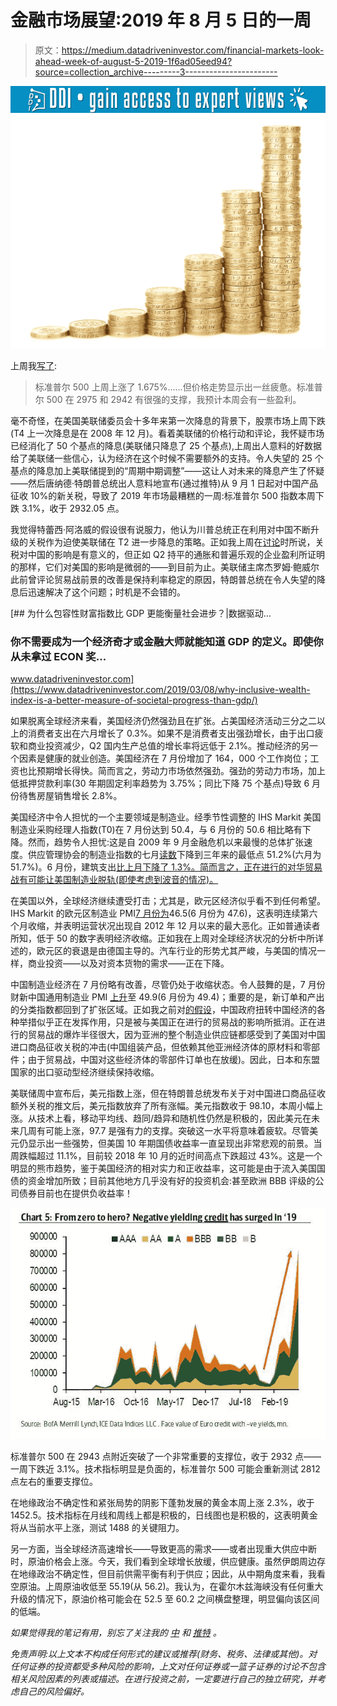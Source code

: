 # 金融市场展望:2019 年 8 月 5 日的一周

> 原文：<https://medium.datadriveninvestor.com/financial-markets-look-ahead-week-of-august-5-2019-1f6ad05eed94?source=collection_archive---------3----------------------->

[![](img/a5dc66099734b7318dcd12be3fa14395.png)](http://www.track.datadriveninvestor.com/1B9E)![](img/687de0029c5db1de2f7dc04a9e487022.png)

上周我[写了](https://medium.com/datadriveninvestor/financial-markets-look-ahead-week-of-july-29-2019-8c451c50db8a):

> 标准普尔 500 上周上涨了 1.675%……但价格走势显示出一丝疲惫。标准普尔 500 在 2975 和 2942 有很强的支撑，我预计本周会有一些盈利。

毫不奇怪，在美国美联储委员会十多年来第一次降息的背景下，股票市场上周下跌(T4 上一次降息是在 2008 年 12 月)。看着美联储的价格行动和评论，我怀疑市场已经消化了 50 个基点的降息(美联储只降息了 25 个基点),上周出人意料的好数据给了美联储一些信心，认为经济在这个时候不需要额外的支持。令人失望的 25 个基点的降息加上美联储提到的“周期中期调整”——这让人对未来的降息产生了怀疑——然后唐纳德·特朗普总统出人意料地宣布(通过推特)从 9 月 1 日起对中国产品征收 10%的新关税，导致了 2019 年市场最糟糕的一周:标准普尔 500 指数本周下跌 3.1%，收于 2932.05 点。

我觉得特蕾西·阿洛威的假设很有说服力，他认为川普总统正在利用对中国不断升级的关税作为迫使美联储在 T2 进一步降息的策略。正如我上周在[讨论](https://medium.com/datadriveninvestor/financial-markets-look-ahead-week-of-july-29-2019-8c451c50db8a)时所说，关税对中国的影响是有意义的，但正如 Q2 持平的通胀和普遍乐观的企业盈利所证明的那样，它们对美国的影响是微弱的——到目前为止。美联储主席杰罗姆·鲍威尔此前曾评论贸易战前景的改善是保持利率稳定的原因，特朗普总统在令人失望的降息后迅速解决了这个问题；时机是不会错的。

[](https://www.datadriveninvestor.com/2019/03/08/why-inclusive-wealth-index-is-a-better-measure-of-societal-progress-than-gdp/) [## 为什么包容性财富指数比 GDP 更能衡量社会进步？|数据驱动…

### 你不需要成为一个经济奇才或金融大师就能知道 GDP 的定义。即使你从未拿过 ECON 奖…

www.datadriveninvestor.com](https://www.datadriveninvestor.com/2019/03/08/why-inclusive-wealth-index-is-a-better-measure-of-societal-progress-than-gdp/) 

如果脱离全球经济来看，美国经济仍然强劲且在扩张。占美国经济活动三分之二以上的消费者支出在六月增长了 0.3%。如果不是消费者支出强劲增长，由于出口疲软和商业投资减少，Q2 国内生产总值的增长率将远低于 2.1%。推动经济的另一个因素是健康的就业创造。美国经济在 7 月份增加了 164，000 个工作岗位；工资也比预期增长得快。简而言之，劳动力市场依然强劲。强劲的劳动力市场，加上低抵押贷款利率(30 年期固定利率趋势为 3.75%；同比下降 75 个基点)导致 6 月份待售房屋销售增长 2.8%。

美国经济中令人担忧的一个主要领域是制造业。经季节性调整的 IHS Markit 美国制造业采购经理人指数(T0)在 7 月份达到 50.4，与 6 月份的 50.6 相比略有下降。然而，趋势令人担忧:这是自 2009 年 9 月金融危机以来最慢的总体扩张速度。供应管理协会的制造业指数的七月[读数](https://seekingalpha.com/article/4280587-ism-manufacturing-index-soft-expansion-continues-july)下降到三年来的最低点 51.2%(六月为 51.7%)。6 月份，建筑支出[比上月下降了 1.3%。简而言之，正在进行的对华贸易战有可能让美国制造业脱轨(即使考虑到波音的情况)。](https://www.census.gov/construction/c30/pdf/release.pdf)

在美国以外，全球经济继续遭受打击；尤其是，欧元区经济似乎看不到任何希望。IHS Markit 的欧元区制造业 PMI[7 月份为](https://www.markiteconomics.com/Public/Home/PressRelease/5ea690f5df6b47c2b4789aa9d34e5e3e)46.5(6 月份为 47.6)，这表明连续第六个月收缩，并表明运营状况出现自 2012 年 12 月以来的最大恶化。正如普通读者所知，低于 50 的数字表明经济收缩。正如我在上周对全球经济状况的分析中所详述的，欧元区的衰退是由德国主导的。汽车行业的形势尤其严峻，与美国的情况一样，商业投资——以及对资本货物的需求——正在下降。

中国制造业经济在 7 月份略有改善，尽管仍处于收缩状态。令人鼓舞的是，7 月份财新中国通用制造业 PMI [上升](https://www.markiteconomics.com/Public/Home/PressRelease/c777ba6bdb9249529adea78034658761)至 49.9(6 月份为 49.4)；重要的是，新订单和产出的分类指数都回到了扩张区域。正如我之前对[的假设](https://medium.com/@lecturing.trader/financial-markets-look-ahead-week-of-february-4-2019-f929d9fd5bbd)，中国政府扭转中国经济的各种举措似乎正在发挥作用，只是被与美国正在进行的贸易战的影响所抵消。正在进行的贸易战的爆炸半径很大，因为亚洲的整个制造业供应链都感受到了美国对中国进口商品征收关税的冲击(中国组装产品，但依赖其他亚洲经济体的原材料和零部件；由于贸易战，中国对这些经济体的零部件订单也在放缓)。因此，日本和东盟国家的出口驱动型经济继续保持收缩。

美联储周中宣布后，美元指数上涨，但在特朗普总统发布关于对中国进口商品征收额外关税的推文后，美元指数放弃了所有涨幅。美元指数收于 98.10，本周小幅上涨。从技术上看，移动平均线、趋同/趋异和随机性仍然是积极的，因此美元在未来几周有可能上涨，97.7 是强有力的支撑。突破这一水平将意味着疲软。尽管美元仍显示出一些强势，但美国 10 年期国债收益率一直呈现出非常悲观的前景。当周跌幅超过 11.1%，目前较 2018 年 10 月的近时间高点下跌超过 43%。这是一个明显的熊市趋势，鉴于美国经济的相对实力和正收益率，这可能是由于流入美国国债的资金增加所致；目前其他地方几乎没有好的投资机会:甚至欧洲 BBB 评级的公司债券目前也在提供负收益率！

![](img/148e361ad4e5674d938e4c45c4af84dc.png)

标准普尔 500 在 2943 点附近突破了一个非常重要的支撑位，收于 2932 点——一周下跌近 3.1%。技术指标明显是负面的，标准普尔 500 可能会重新测试 2812 点左右的重要支撑位。

在地缘政治不确定性和紧张局势的阴影下蓬勃发展的黄金本周上涨 2.3%，收于 1452.5。技术指标在月线和周线上都是积极的，日线图也是积极的，这表明黄金将从当前水平上涨，测试 1488 的关键阻力。

另一方面，当全球经济高速增长——导致更高的需求——或者出现重大供应中断时，原油价格会上涨。今天，我们看到全球增长放缓，供应健康。虽然伊朗周边存在地缘政治不确定性，但目前供需平衡有利于供应；因此，从中期角度来看，我看空原油。上周原油收低至 55.19(从 56.2)。我认为，在霍尔木兹海峡没有任何重大升级的情况下，原油价格可能会在 52.5 至 60.2 之间横盘整理，明显偏向该区间的低端。

*如果觉得我的笔记有用，别忘了关注我的* [*中*](/@lecturing.trader?source=post_page---------------------------) *和* [*推特*](https://twitter.com/LecturingTrader?lang=en&source=post_page---------------------------) *。*

*免责声明:以上文本不构成任何形式的建议或推荐(财务、税务、法律或其他)。对任何证券的投资都受多种风险的影响，上文对任何证券或一篮子证券的讨论不包含相关风险因素的列表或描述。在进行投资之前，一定要进行自己的独立研究，并考虑自己的风险偏好。*
